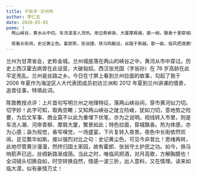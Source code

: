 ```yaml
---
title: 千秋岁·兰州吟
author: 李仁玉
date: 2020-05-02
poem: |
  两山峡谷，黄水从中切。车流滚滚人流热。岸边青柳袅，大厦摩肩接。面一碗，飘香十里穿城阙。

  夜看长街闹，史记黄尘色。霍郎笑，张翁捷。铁马鸣髇远，丝路于斯越。歌一曲，临风把酒邀明月。
---
```


兰州为甘肃省会，史称金城。兰州城座落在两山的峡谷之中，黄河从市中穿过。历史上西汉霍去病曾在此设营，大破匈奴。西汉张充国（字翁孙）在 76 岁高龄在此平定羌乱。兰州是丝路之乡。今日在寸屏上看到兰州拉面的故事，勾起了我于 2006 年夏作为海淀区人大代表团成员初访兰洲和 2012 年夏到兰州讲课的情景，追昔往事，特填此词。

陈敦教授点评：上片首句写明兰州之地理特征，落两山峡谷间，穿市黄河似刀切。切字妙！此字可知，取角空瞰；又知两山峡谷之陡立险峻，犹如刀切，意地势之险要，为后文军事、商业莫不以此为重埋下伏笔，亦为之说明。视线转入市里，则是车流人潮、河岸青柳、摩肩大厦，繁景如此；特色拉面，穿城飘香。热为体感，亦为心感；袅为视觉，香写嗅觉，一场盛宴。下片复转入夜景。夜色中长街依然欢闹，足见繁华如斯。接以强烈对比之句：史记黄尘色，可见今非昔比！思绪再转，此地尽管黄沙漫漫，然终归国土家园，故有霍郎、张翁守土护民之功。如今，铁马响箭声已远，丝绸新路渐成荫。当此之时，唯临风把酒，对月高歌，方解胸臆也！全词镜头切换自如，时空转换自然，情感一波三折，出人意料，又在情理。读来如临大漠，似有豪情万丈！

